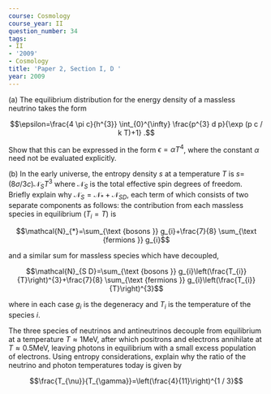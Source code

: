 ```yaml
---
course: Cosmology
course_year: II
question_number: 34
tags:
- II
- '2009'
- Cosmology
title: 'Paper 2, Section I, D '
year: 2009
---
```




(a) The equilibrium distribution for the energy density of a massless neutrino takes the form

$$\epsilon=\frac{4 \pi c}{h^{3}} \int_{0}^{\infty} \frac{p^{3} d p}{\exp (p c / k T)+1} .$$

Show that this can be expressed in the form $\epsilon=\alpha T^{4}$, where the constant $\alpha$ need not be evaluated explicitly.

(b) In the early universe, the entropy density $s$ at a temperature $T$ is $s=$ $(8 \sigma / 3 c) \mathcal{N}_{S} T^{3}$ where $\mathcal{N}_{S}$ is the total effective spin degrees of freedom. Briefly explain why $\mathcal{N}_{S}=\mathcal{N}_{*}+\mathcal{N}_{S D}$, each term of which consists of two separate components as follows: the contribution from each massless species in equilibrium $\left(T_{i}=T\right)$ is

$$\mathcal{N}_{*}=\sum_{\text {bosons }} g_{i}+\frac{7}{8} \sum_{\text {fermions }} g_{i}$$

and a similar sum for massless species which have decoupled,

$$\mathcal{N}_{S D}=\sum_{\text {bosons }} g_{i}\left(\frac{T_{i}}{T}\right)^{3}+\frac{7}{8} \sum_{\text {fermions }} g_{i}\left(\frac{T_{i}}{T}\right)^{3}$$

where in each case $g_{i}$ is the degeneracy and $T_{i}$ is the temperature of the species $i$.

The three species of neutrinos and antineutrinos decouple from equilibrium at a temperature $T \approx 1 \mathrm{MeV}$, after which positrons and electrons annihilate at $T \approx 0.5 \mathrm{MeV}$, leaving photons in equilibrium with a small excess population of electrons. Using entropy considerations, explain why the ratio of the neutrino and photon temperatures today is given by

$$\frac{T_{\nu}}{T_{\gamma}}=\left(\frac{4}{11}\right)^{1 / 3}$$
